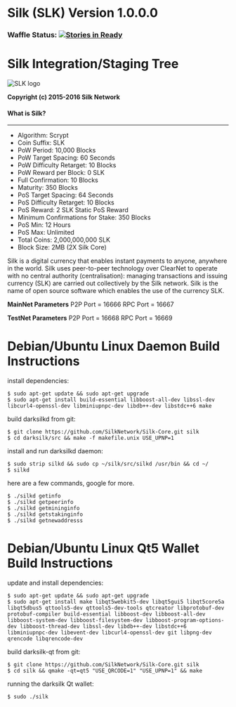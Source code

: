 # **Silk (SLK) Version 1.0.0.0**
### Waffle Status: [![Stories in Ready](https://badge.waffle.io/SCDeveloper/DarkSilk-Release-Candidate.png?label=ready&title=Ready)](http://waffle.io/SCDeveloper/DarkSilk-Release-Candidate)

Silk Integration/Staging Tree
================================
![SLK logo](https://scontent-lhr3-1.xx.fbcdn.net/hphotos-xtf1/v/t1.0-9/12669495_621650001334502_3517722285731187914_n.png?oh=1065e770b27e92940d7e0268ae53f404&oe=5741CA59)

**Copyright (c) 2015-2016 Silk Network**

#### What is Silk?
----------------
* Algorithm: Scrypt
* Coin Suffix: SLK
* PoW Period: 10,000 Blocks
* PoW Target Spacing: 60 Seconds
* PoW Difficulty Retarget: 10 Blocks
* PoW Reward per Block: 0 SLK
* Full Confirmation: 10 Blocks
* Maturity: 350 Blocks
* PoS Target Spacing: 64 Seconds
* PoS Difficulty Retarget: 10 Blocks
* PoS Reward: 2 SLK Static PoS Reward
* Minimum Confirmations for Stake: 350 Blocks
* PoS Min: 12 Hours
* PoS Max: Unlimited
* Total Coins: 2,000,000,000 SLK
* Block Size: 2MB (2X Silk Core)


Silk is a digital currency that enables instant payments to anyone, anywhere in the world. Silk uses peer-to-peer technology over ClearNet to operate with no central authority (centralisation): managing transactions and issuing currency (SLK) are carried out collectively by the Silk network. Silk is the name of open source software which enables the use of the currency SLK.



**MainNet Parameters**
P2P Port = 16666
RPC Port = 16667


**TestNet Parameters**
P2P Port = 16668
RPC Port = 16669


Debian/Ubuntu Linux Daemon Build Instructions
================================================

install dependencies:

    $ sudo apt-get update && sudo apt-get upgrade
    $ sudo apt-get install build-essential libboost-all-dev libssl-dev libcurl4-openssl-dev libminiupnpc-dev libdb++-dev libstdc++6 make

build darksilkd from git:

    $ git clone https://github.com/SilkNetwork/Silk-Core.git silk
    $ cd darksilk/src && make -f makefile.unix USE_UPNP=1
   
install and run darksilkd daemon:

    $ sudo strip silkd && sudo cp ~/silk/src/silkd /usr/bin && cd ~/
    $ silkd

here are a few commands, google for more.

    $ ./silkd getinfo
    $ ./silkd getpeerinfo
    $ ./silkd getmininginfo
    $ ./silkd getstakinginfo
    $ ./silkd getnewaddresss
	

Debian/Ubuntu Linux Qt5 Wallet Build Instructions
================================================

update and install dependencies:

    $ sudo apt-get update && sudo apt-get upgrade
    $ sudo apt-get install make libqt5webkit5-dev libqt5gui5 libqt5core5a libqt5dbus5 qttools5-dev qttools5-dev-tools qtcreator libprotobuf-dev protobuf-compiler build-essential libboost-dev libboost-all-dev libboost-system-dev libboost-filesystem-dev libboost-program-options-dev libboost-thread-dev libssl-dev libdb++-dev libstdc++6 libminiupnpc-dev libevent-dev libcurl4-openssl-dev git libpng-dev qrencode libqrencode-dev

build darksilk-qt from git:

    $ git clone https://github.com/SilkNetwork/Silk-Core.git silk
    $ cd silk && qmake -qt=qt5 "USE_QRCODE=1" "USE_UPNP=1" && make
 
running the darksilk Qt wallet:

    $ sudo ./silk
